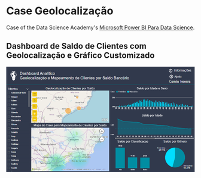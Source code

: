 # Case Geolocalização

Case of the Data Science Academy's [Microsoft Power BI Para Data Science](https://www.datascienceacademy.com.br/course/microsoft-power-bi-para-data-science).

## Dashboard de Saldo de Clientes com Geolocalização e Gráfico Customizado

![Imagem Dashboard de Saldo de Clientes com Geolocalização e Gráfico Customizado](./DashboarddeSaldodeClientescomGeolocalizaçãoeGráficoCustomizado.PNG 'Dashboard de Saldo de Clientes com Geolocalização e Gráfico Customizado')
